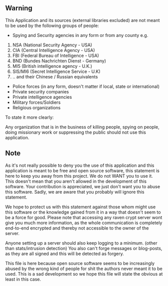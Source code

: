 ## Warning
This Application and its sources (external libraries excluded) are not meant to be used by the following groups of people:

* Spying and Security agencies in any form or from any county e.g.
 1. NSA (National Security Agency - USA)
 2. CIA (Central Intelligence Agency - USA)
 3. FBI (Federal Bureau of Intelligence - USA)
 4. BND (Bundes Nachrichten Dienst - Germany)
 5. MI5 (British intelligence agency - U.K.)
 6. SIS/MI6 (Secret Intelligence Service - U.K)
 7. .. and their Chinese / Russian equivalents
* Police forces (in any form, doesn't matter if local, state or international)
* Private security companies
* Private intelligence agencies
* Military forces/Soldiers
* Religious organizations

To state it more clearly:

Any organization that is in the business of killing people, spying on people, doing missionary work or suppressing the public should not use this application.

## Note
As it's not really possible to deny you the use of this application and this application is meant to be free and open source software, this statement is here to keep you away from this project.
We do not WANT you to use it. This doesn't mean that you aren't allowed in the development of this software. Your contribution is appreciated, we just don't want you to abuse this software. Sadly, we are aware that you probably will ignore this statement.


We hope to protect us with this statement against those whom might use this software or the knowledge gained from it in a way that doesn't seem to be a force for good.
Please note that accessing any raven crypt server wont give you much more information, as the whole communication is completely end-to-end encrypted and thereby not accessible to the owner of the server.

Anyone setting up a server should also keep logging to a minimum. (other than stats/intrusion detection)
You also can't forge messages or blog-posts, as they are all signed and this will be detected as forgery.


This file is here because open source software seems to be increasingly abused by the wrong kind of people for shit the authors never meant it to be used.
This is a sad development so we hope this file will state the obvious at least in this case.